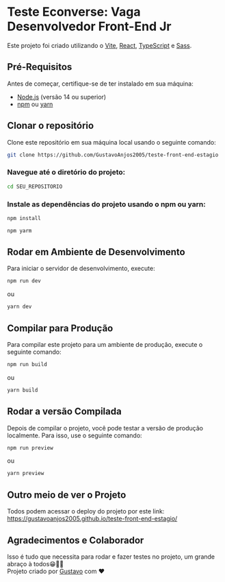 # Teste Econverse: Vaga Desenvolvedor Front-End Jr

Este projeto foi criado utilizando o [Vite](https://vitejs.dev/), [React](https://reactjs.org/), [TypeScript](https://www.typescriptlang.org/) e [Sass](https://sass-lang.com/).

## Pré-Requisitos

Antes de começar, certifique-se de ter instalado em sua máquina:

- [Node.js](https://nodejs.org/) (versão 14 ou superior)
- [npm](https://www.npmjs.com/) ou [yarn](https://yarnpkg.com/)

## Clonar o repositório

Clone este repositório em sua máquina local usando o seguinte comando:

```bash
git clone https://github.com/GustavoAnjos2005/teste-front-end-estagio

```
### Navegue até o diretório do projeto:

```bash
cd SEU_REPOSITORIO
```
### Instale as dependências do projeto usando o npm ou yarn:

```bash
npm install
```
```bash
npm yarm
```

## Rodar em Ambiente de Desenvolvimento
Para iniciar o servidor de desenvolvimento, execute:

```bash
npm run dev
```
ou
```bash
yarn dev
```

## Compilar para Produção
Para compilar este projeto para um ambiente de produção, execute o seguinte comando:
```bash
npm run build
```
ou
```bash
yarn build
```
## Rodar a versão Compilada
Depois de compilar o projeto, você pode testar a versão de produção localmente. Para isso, use o seguinte comando:
```bash
npm run preview
```
ou
```bash
yarn preview
```

## Outro meio de ver o Projeto
Todos podem acessar o deploy do projeto por este link: https://gustavoanjos2005.github.io/teste-front-end-estagio/

## Agradecimentos e Colaborador
Isso é tudo que necessita para rodar e fazer testes no projeto, um grande abraço à todos😁🙏🏻 <br/>
Projeto criado por [Gustavo](https://www.linkedin.com/in/gustavo-anjos-231981239/) com ❤️
